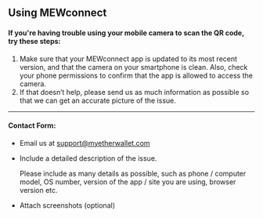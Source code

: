 ## Using MEWconnect

#### If you're having trouble using your mobile camera to scan the QR code, try these steps:

1. Make sure that your MEWconnect app is updated to its most recent version, and that the camera on your smartphone is clean. Also, check your phone permissions to confirm that the app is allowed to access the camera.
2. If that doesn’t help, please send us as much information as possible so that we can get an accurate picture of the issue.

* * *

#### Contact Form:

- Email us at [support@myetherwallet.com](mailto:support@myetherwallet.com)

- <p>Include a detailed description of the issue.</p>
  <note>Please include as many details as possible, such as phone / computer model, OS number, version of the app / site you are using, browser version etc.</note>

- Attach screenshots (optional)

